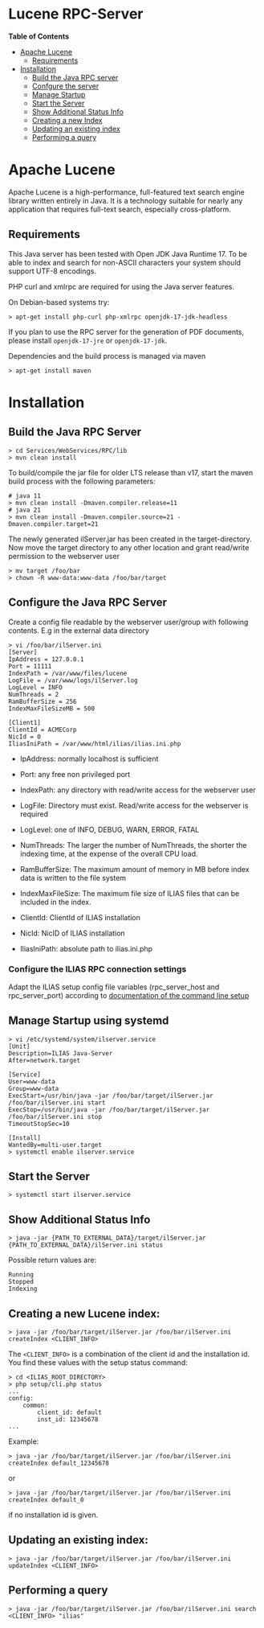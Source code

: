 # Lucene RPC-Server

**Table of Contents**
* [Apache Lucene](#apache-lucene)
  * [Requirements](#requirements)
* [Installation](#installation)
  * [Build the Java RPC server](#build-the-java-rpc-server)
  * [Confgure the server](#configure-the-java-rpc-server)
  * [Manage Startup](#manage-startup-using-systemd)
  * [Start the Server](#start-the-server)
  * [Show Additional Status Info](#show-additional-status-info)
  * [Creating a new Index](#creating-a-new-lucene-index)
  * [Updating an existing index](#manage-startup-using-systemd)
  * [Performing a query](#performing-a-query)

<a name="apache-lucene"></a>
# Apache Lucene

Apache Lucene is a high-performance, full-featured text search engine library
written entirely in Java. It is a technology suitable for nearly any application
that requires full-text search, especially cross-platform.

<a name="requirements"></a>
## Requirements

This Java server has been tested with Open JDK Java Runtime 17.
To be able to index and search for non-ASCII characters your system should
support UTF-8 encodings.

PHP curl and xmlrpc are required for using the Java server features.

On Debian-based systems try:

````shell
> apt-get install php-curl php-xmlrpc openjdk-17-jdk-headless
````
If you plan to use the RPC server for the generation of PDF documents,
please install `openjdk-17-jre` or `openjdk-17-jdk`.

Dependencies and the build process is managed via maven
```shell
> apt-get install maven
```

<a name="installation"></a>
# Installation

<a name="build-java-server"></a>
## Build the Java RPC Server
```shell
> cd Services/WebServices/RPC/lib
> mvn clean install
```
To build/compile the jar file for older LTS release than v17, start the maven build process with the following parameters:
```shell
# java 11
> mvn clean install -Dmaven.compiler.release=11
# java 21
> mvn clean install -Dmaven.compiler.source=21 -Dmaven.compiler.target=21
```

The newly generated ilServer.jar has been created in the target-directory.
Now move the target directory to any other location and grant read/write permission to the webserver user 
```shell
> mv target /foo/bar
> chown -R www-data:www-data /foo/bar/target
```

## Configure the Java RPC Server
Create a config file readable by the webserver user/group with following contents. E.g in the external data directory
```shell
> vi /foo/bar/ilServer.ini
[Server]
IpAddress = 127.0.0.1
Port = 11111
IndexPath = /var/www/files/lucene
LogFile = /var/www/logs/ilServer.log
LogLevel = INFO
NumThreads = 2
RamBufferSize = 256
IndexMaxFileSizeMB = 500

[Client1]
ClientId = ACMECorp
NicId = 0
IliasIniPath = /var/www/html/ilias/ilias.ini.php
```

- IpAddress: normally localhost is sufficient
- Port: any free non privileged port
- IndexPath: any directory with read/write access for the webserver user
- LogFile: Directory must exist. Read/write access for the webserver is required
- LogLevel: one of INFO, DEBUG, WARN, ERROR, FATAL
- NumThreads: The larger the number of NumThreads, the shorter the indexing time, at the expense of the overall CPU load.
- RamBufferSize: The maximum amount of memory in MB before index data is written to the file system
- IndexMaxFileSize: The maximum file size of ILIAS files that can be included in the index.

- ClientId: ClientId of ILIAS installation
- NicId: NicID of ILIAS installation
- IliasIniPath: absolute path to ilias.ini.php

### Configure the ILIAS RPC connection settings
Adapt the ILIAS setup config file variables (rpc_server_host and rpc_server_port) according 
to [documentation of the command line setup](../../../../setup/README.md)

## Manage Startup using systemd
```shell
> vi /etc/systemd/system/ilserver.service
[Unit]
Description=ILIAS Java-Server
After=network.target

[Service]
User=www-data
Group=www-data
ExecStart=/usr/bin/java -jar /foo/bar/target/ilServer.jar /foo/bar/ilServer.ini start
ExecStop=/usr/bin/java -jar /foo/bar/target/ilServer.jar /foo/bar/ilServer.ini stop
TimeoutStopSec=10

[Install]
WantedBy=multi-user.target
> systemctl enable ilserver.service
```

<a name="start-the-server"></a>
## Start the Server
```shell
> systemctl start ilserver.service
```
## Show Additional Status Info
```shell
> java -jar {PATH_TO_EXTERNAL_DATA}/target/ilServer.jar {PATH_TO_EXTERNAL_DATA}/ilServer.ini status
```

Possible return values are:
```
Running
Stopped
Indexing
```

<a name="creating-a-new-lucene-index"></a>
## Creating a new Lucene index:

```shell
> java -jar /foo/bar/target/ilServer.jar /foo/bar/ilServer.ini createIndex <CLIENT_INFO>
```

The ```<CLIENT_INFO>``` is a combination of the client id and the installation id.
You find these values with the setup status command:
```shell
> cd <ILIAS_ROOT_DIRECTORY>
> php setup/cli.php status
...
config:
    common:
        client_id: default
        inst_id: 12345678
...
```

Example:
```shell
> java -jar /foo/bar/target/ilServer.jar /foo/bar/ilServer.ini createIndex default_12345678
```
or
```shell
> java -jar /foo/bar/target/ilServer.jar /foo/bar/ilServer.ini createIndex default_0
```
if no installation id is given.

<a name="updating-an-existing-index"></a>
## Updating an existing index:

```shell
> java -jar /foo/bar/target/ilServer.jar /foo/bar/ilServer.ini updateIndex <CLIENT_INFO>
```

<a name="performing-a-query"></a>
## Performing a query

```shell
> java -jar /foo/bar/target/ilServer.jar /foo/bar/ilServer.ini search <CLIENT_INFO> "ilias"
```